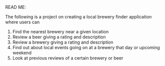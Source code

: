 READ ME: 

The following is a project on creating a local brewery finder application where users can 
1) Find the nearest brewery near a given location
2) Review a beer giving a rating and description 
3) Review a brewery giving a rating and description 
4) Find out about local events going on at a brewery that day or upcoming weekend 
5) Look at previous reviews of a certain brewery or beer 
